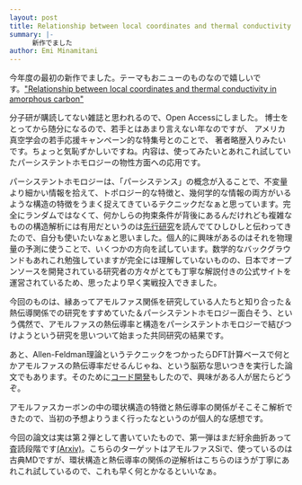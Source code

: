```yaml
---
layout: post
title: Relationship between local coordinates and thermal conductivity in amorphous carbon
summary: |-
    　新作でました
author: Emi Minamitani
---
```

今年度の最初の新作でました。テーマもおニューのものなので嬉しいです。["Relationship between local coordinates and thermal conductivity in amorphous carbon"](https://avs.scitation.org/doi/10.1116/6.0001744)

分子研が購読してない雑誌と思われるので、Open Accessにしました。
博士をとってから随分になるので、若手とはあまり言えない年なのですが、
アメリカ真空学会の若手応援キャンペーン的な特集号とのことで、
著者略歴入りみたいです。ちょっと気恥ずかしいですね。内容は、使ってみたいとあれこれ試していたパーシステントホモロジーの物性方面への応用です。

パーシステントホモロジーは、「パーシステンス」の概念が入ることで、不変量より細かい情報を拾えて、トポロジー的な特徴と、幾何学的な情報の両方がいるような構造の特徴をうまく捉えてきているテクニックだなぁと思っています。完全にランダムではなくて、何かしらの拘束条件が背後にあるんだけれども複雑なものの構造解析には有用だというのは[先行研究](https://www.pnas.org/doi/abs/10.1073/pnas.1520877113)を読んでてひしひしと伝わってきたので、自分も使いたいなぁと思いました。個人的に興味があるのはそれを物理量の予測に使うことで、いくつかの方向を試しています。数学的なバックグラウンドもあれこれ勉強していますが完全には理解していないものの、日本でオープンソースを開発されている研究者の方々がとても丁寧な解説付きの公式サイトを運営されているため、思ったより早く実戦投入できました。

今回のものは、縁あってアモルファス関係を研究している人たちと知り合った＆熱伝導関係での研究をすすめていた＆パーシステントホモロジー面白そう、という偶然で、アモルファスの熱伝導率と構造をパーシステントホモロジーで結びつけようという研究を思いついて始まった共同研究の結果です。

あと、Allen-Feldman理論というテクニックをつかったらDFT計算ベースで何とかアモルファスの熱伝導率だせるんじゃね、という脳筋な思いつきを実行した論文でもあります。そのために[コード開発](https://github.com/eminamitani/thermal_conductivity_code)もしたので、興味がある人が居たらどうぞ。

アモルファスカーボンの中の環状構造の特徴と熱伝導率の関係がそこそこ解析できたので、当初の予想よりうまく行ったなというのが個人的な感想です。

今回の論文は実は第２弾として書いていたもので、第一弾はまだ紆余曲折あって査読段階です[(Arxiv)](https://arxiv.org/abs/2107.05865)。こちらのターゲットはアモルファスSiで、使っているのは古典MDですが、環状構造と熱伝導率の関係の逆解析はこちらのほうが丁寧にあれこれ試しているので、これも早く何とかなるといいなぁ。